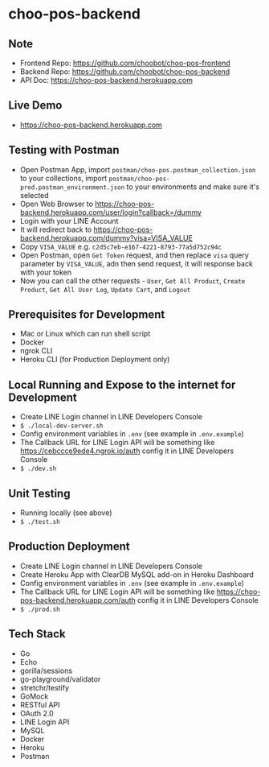 # choo-pos-backend

## Note
- Frontend Repo: https://github.com/choobot/choo-pos-frontend
- Backend Repo: https://github.com/choobot/choo-pos-backend
- API Doc: https://choo-pos-backend.herokuapp.com

## Live Demo
- https://choo-pos-backend.herokuapp.com

## Testing with Postman
- Open Postman App, import `postman/choo-pos.postman_collection.json` to your collections, import `postman/choo-pos-prod.postman_environment.json` to your environments and make sure it's selected
- Open Web Browser to https://choo-pos-backend.herokuapp.com/user/login?callback=/dummy
- Login with your LINE Account
- It will redirect back to https://choo-pos-backend.herokuapp.com/dummy?visa=VISA_VALUE
- Copy `VISA_VALUE` e.g. `c2d5c7eb-e167-4221-8793-77a5d752c94c`
- Open Postman, open `Get Token` request, and then replace `visa` query parameter by `VISA_VALUE`, adn then send request, it will response back with your token
- Now you can call the other requests - `User`, `Get All Product`, `Create Product`, `Get All User Log`, `Update Cart`, and `Logout`

## Prerequisites for Development
- Mac or Linux which can run shell script
- Docker
- ngrok CLI
- Heroku CLI (for Production Deployment only)

## Local Running and Expose to the internet for Development
- Create LINE Login channel in LINE Developers Console
- `$ ./local-dev-server.sh`
- Config environment variables in `.env` (see example in `.env.example`)
- The Callback URL for LINE Login API will be something like https://cebccce9ede4.ngrok.io/auth config it in LINE Developers Console
- `$ ./dev.sh`

## Unit Testing
- Running locally (see above)
- `$ ./test.sh`

## Production Deployment
- Create LINE Login channel in LINE Developers Console
- Create Heroku App with ClearDB MySQL add-on in Heroku Dashboard
- Config environment variables in `.env` (see example in `.env.example`)
- The Callback URL for LINE Login API will be something like https://choo-pos-backend.herokuapp.com/auth config it in LINE Developers Console
- `$ ./prod.sh`

## Tech Stack
- Go
- Echo
- gorilla/sessions
- go-playground/validator
- stretchr/testify
- GoMock
- RESTful API
- OAuth 2.0
- LINE Login API
- MySQL
- Docker
- Heroku
- Postman